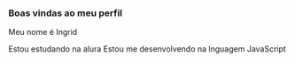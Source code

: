 ### Boas vindas ao meu perfil

Meu nome é Ingrid

Estou estudando na alura
Estou me desenvolvendo na lnguagem JavaScript
